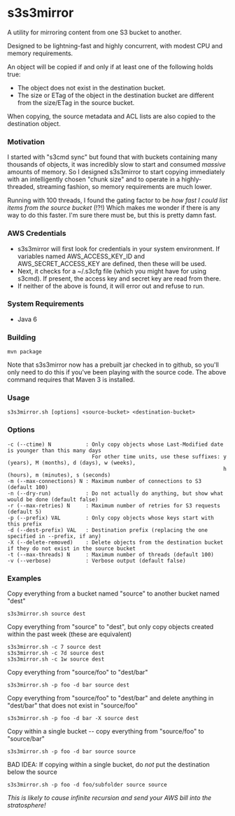 s3s3mirror
==========

A utility for mirroring content from one S3 bucket to another.

Designed to be lightning-fast and highly concurrent, with modest CPU and memory requirements.

An object will be copied if and only if at least one of the following holds true:

* The object does not exist in the destination bucket.
* The size or ETag of the object in the destination bucket are different from the size/ETag in the source bucket.

When copying, the source metadata and ACL lists are also copied to the destination object.

### Motivation

I started with "s3cmd sync" but found that with buckets containing many thousands of objects, it was incredibly slow
to start and consumed *massive* amounts of memory. So I designed s3s3mirror to start copying immediately with an intelligently
chosen "chunk size" and to operate in a highly-threaded, streaming fashion, so memory requirements are much lower.

Running with 100 threads, I found the gating factor to be *how fast I could list items from the source bucket* (!?!)
Which makes me wonder if there is any way to do this faster. I'm sure there must be, but this is pretty damn fast.

### AWS Credentials

* s3s3mirror will first look for credentials in your system environment. If variables named AWS\_ACCESS\_KEY\_ID and AWS\_SECRET\_ACCESS\_KEY are defined, then these will be used.
* Next, it checks for a ~/.s3cfg file (which you might have for using s3cmd). If present, the access key and secret key are read from there.
* If neither of the above is found, it will error out and refuse to run.

### System Requirements

* Java 6

### Building

    mvn package

Note that s3s3mirror now has a prebuilt jar checked in to github, so you'll only need to do this if you've been playing with the source code.
The above command requires that Maven 3 is installed.

### Usage

    s3s3mirror.sh [options] <source-bucket> <destination-bucket>

### Options

    -c (--ctime) N           : Only copy objects whose Last-Modified date is younger than this many days
                               For other time units, use these suffixes: y (years), M (months), d (days), w (weeks),
                                                                         h (hours), m (minutes), s (seconds)
    -m (--max-connections) N : Maximum number of connections to S3 (default 100)
    -n (--dry-run)           : Do not actually do anything, but show what would be done (default false)
    -r (--max-retries) N     : Maximum number of retries for S3 requests (default 5)
    -p (--prefix) VAL        : Only copy objects whose keys start with this prefix
    -d (--dest-prefix) VAL   : Destination prefix (replacing the one specified in --prefix, if any)
    -X (--delete-removed)    : Delete objects from the destination bucket if they do not exist in the source bucket
    -t (--max-threads) N     : Maximum number of threads (default 100)
    -v (--verbose)           : Verbose output (default false)

### Examples

Copy everything from a bucket named "source" to another bucket named "dest"

    s3s3mirror.sh source dest

Copy everything from "source" to "dest", but only copy objects created within the past week (these are equivalent)

    s3s3mirror.sh -c 7 source dest
    s3s3mirror.sh -c 7d source dest
    s3s3mirror.sh -c 1w source dest

Copy everything from "source/foo" to "dest/bar"

    s3s3mirror.sh -p foo -d bar source dest

Copy everything from "source/foo" to "dest/bar" and delete anything in "dest/bar" that does not exist in "source/foo"

    s3s3mirror.sh -p foo -d bar -X source dest

Copy within a single bucket -- copy everything from "source/foo" to "source/bar"

    s3s3mirror.sh -p foo -d bar source source

BAD IDEA: If copying within a single bucket, do *not* put the destination below the source

    s3s3mirror.sh -p foo -d foo/subfolder source source
*This is likely to cause infinite recursion and send your AWS bill into the stratosphere!*

